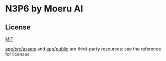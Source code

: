 # N3P6 by Moeru AI

## License

[MIT](./LICENSE.md)

[app/src/assets](./app/src/assets) and [app/public](./app/public) are third-party resources: see the reference for licenses.
